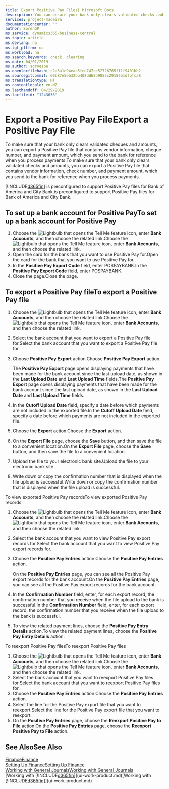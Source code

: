 ```yaml
---
title: Export Positive Pay Files| Microsoft Docs
description: You can ensure your bank only clears validated checks and amounts by exporting a Positive Pay file that contains vendor and payment information.
services: project-madeira
documentationcenter: ''
author: SorenGP
ms.service: dynamics365-business-central
ms.topic: article
ms.devlang: na
ms.tgt_pltfrm: na
ms.workload: na
ms.search.keywords: check, clearing
ms.date: 04/01/2019
ms.author: sgroespe
ms.openlocfilehash: c2a3a1e94eaa5fee747ce52726765ff1f9401bb2
ms.sourcegitcommit: 60b87e5eb32bb408dd65b9855c29159b1dfbfca8
ms.translationtype: HT
ms.contentlocale: en-NZ
ms.lasthandoff: 04/29/2019
ms.locfileid: "1243636"
---
```

# <a name="export-a-positive-pay-file"></a><span data-ttu-id="e0cb1-103">Export a Positive Pay File</span><span class="sxs-lookup"><span data-stu-id="e0cb1-103">Export a Positive Pay File</span></span>
<span data-ttu-id="e0cb1-104">To make sure that your bank only clears validated cheques and amounts, you can export a Positive Pay file that contains vendor information, cheque number, and payment amount, which you send to the bank for reference when you process payments.</span><span class="sxs-lookup"><span data-stu-id="e0cb1-104">To make sure that your bank only clears validated checks and amounts, you can export a Positive Pay file that contains vendor information, check number, and payment amount, which you send to the bank for reference when you process payments.</span></span>

[!INCLUDE[d365fin](includes/d365fin_md.md)] <span data-ttu-id="e0cb1-105">is preconfigured to support Positive Pay files for Bank of America and City Bank.</span><span class="sxs-lookup"><span data-stu-id="e0cb1-105">is preconfigured to support Positive Pay files for Bank of America and City Bank.</span></span>

## <a name="to-set-up-a-bank-account-for-positive-pay"></a><span data-ttu-id="e0cb1-106">To set up a bank account for Positive Pay</span><span class="sxs-lookup"><span data-stu-id="e0cb1-106">To set up a bank account for Positive Pay</span></span>
1. <span data-ttu-id="e0cb1-107">Choose the ![Lightbulb that opens the Tell Me feature](media/ui-search/search_small.png "Tell me what you want to do") icon, enter **Bank Accounts**, and then choose the related link.</span><span class="sxs-lookup"><span data-stu-id="e0cb1-107">Choose the ![Lightbulb that opens the Tell Me feature](media/ui-search/search_small.png "Tell me what you want to do") icon, enter **Bank Accounts**, and then choose the related link.</span></span>
2. <span data-ttu-id="e0cb1-108">Open the card for the bank that you want to use Positive Pay for.</span><span class="sxs-lookup"><span data-stu-id="e0cb1-108">Open the card for the bank that you want to use Positive Pay for.</span></span>
3. <span data-ttu-id="e0cb1-109">In the **Positive Pay Export Code** field, enter POSPAYBANK.</span><span class="sxs-lookup"><span data-stu-id="e0cb1-109">In the **Positive Pay Export Code** field, enter POSPAYBANK.</span></span>
4. <span data-ttu-id="e0cb1-110">Close the page.</span><span class="sxs-lookup"><span data-stu-id="e0cb1-110">Close the page.</span></span>

## <a name="to-export-a-positive-pay-file"></a><span data-ttu-id="e0cb1-111">To export a Positive Pay file</span><span class="sxs-lookup"><span data-stu-id="e0cb1-111">To export a Positive Pay file</span></span>
1. <span data-ttu-id="e0cb1-112">Choose the ![Lightbulb that opens the Tell Me feature](media/ui-search/search_small.png "Tell me what you want to do") icon, enter **Bank Accounts**, and then choose the related link.</span><span class="sxs-lookup"><span data-stu-id="e0cb1-112">Choose the ![Lightbulb that opens the Tell Me feature](media/ui-search/search_small.png "Tell me what you want to do") icon, enter **Bank Accounts**, and then choose the related link.</span></span>
2. <span data-ttu-id="e0cb1-113">Select the bank account that you want to export a Positive Pay file for.</span><span class="sxs-lookup"><span data-stu-id="e0cb1-113">Select the bank account that you want to export a Positive Pay file for.</span></span>
3. <span data-ttu-id="e0cb1-114">Choose **Positive Pay Export** action.</span><span class="sxs-lookup"><span data-stu-id="e0cb1-114">Choose **Positive Pay Export** action.</span></span>

    <span data-ttu-id="e0cb1-115">The **Positive Pay Export** page opens displaying payments that have been made for the bank account since the last upload date, as shown in the **Last Upload Date** and **Last Upload Time** fields.</span><span class="sxs-lookup"><span data-stu-id="e0cb1-115">The **Positive Pay Export** page opens displaying payments that have been made for the bank account since the last upload date, as shown in the **Last Upload Date** and **Last Upload Time** fields.</span></span>
4. <span data-ttu-id="e0cb1-116">In the **Cutoff Upload Date** field, specify a date before which payments are not included in the exported file.</span><span class="sxs-lookup"><span data-stu-id="e0cb1-116">In the **Cutoff Upload Date** field, specify a date before which payments are not included in the exported file.</span></span>
5. <span data-ttu-id="e0cb1-117">Choose the **Export** action.</span><span class="sxs-lookup"><span data-stu-id="e0cb1-117">Choose the **Export** action.</span></span>
6. <span data-ttu-id="e0cb1-118">On the **Export File** page, choose the **Save** button, and then save the file to a convenient location.</span><span class="sxs-lookup"><span data-stu-id="e0cb1-118">On the **Export File** page, choose the **Save** button, and then save the file to a convenient location.</span></span>
7. <span data-ttu-id="e0cb1-119">Upload the file to your electronic bank site.</span><span class="sxs-lookup"><span data-stu-id="e0cb1-119">Upload the file to your electronic bank site.</span></span>
8. <span data-ttu-id="e0cb1-120">Write down or copy the confirmation number that is displayed when the file upload is successful.</span><span class="sxs-lookup"><span data-stu-id="e0cb1-120">Write down or copy the confirmation number that is displayed when the file upload is successful.</span></span>

<span data-ttu-id="e0cb1-121">To view exported Positive Pay records</span><span class="sxs-lookup"><span data-stu-id="e0cb1-121">To view exported Positive Pay records</span></span>

1. <span data-ttu-id="e0cb1-122">Choose the ![Lightbulb that opens the Tell Me feature](media/ui-search/search_small.png "Tell me what you want to do") icon, enter **Bank Accounts**, and then choose the related link.</span><span class="sxs-lookup"><span data-stu-id="e0cb1-122">Choose the ![Lightbulb that opens the Tell Me feature](media/ui-search/search_small.png "Tell me what you want to do") icon, enter **Bank Accounts**, and then choose the related link.</span></span>
2. <span data-ttu-id="e0cb1-123">Select the bank account that you want to view Positive Pay export records for.</span><span class="sxs-lookup"><span data-stu-id="e0cb1-123">Select the bank account that you want to view Positive Pay export records for.</span></span>
3. <span data-ttu-id="e0cb1-124">Choose the **Positive Pay Entries** action.</span><span class="sxs-lookup"><span data-stu-id="e0cb1-124">Choose the **Positive Pay Entries** action.</span></span>

    <span data-ttu-id="e0cb1-125">On the **Positive Pay Entries** page, you can see all the Positive Pay export records for the bank account.</span><span class="sxs-lookup"><span data-stu-id="e0cb1-125">On the **Positive Pay Entries** page, you can see all the Positive Pay export records for the bank account.</span></span>
4. <span data-ttu-id="e0cb1-126">In the **Confirmation Number** field, enter, for each export record, the confirmation number that you receive when the file upload to the bank is successful.</span><span class="sxs-lookup"><span data-stu-id="e0cb1-126">In the **Confirmation Number** field, enter, for each export record, the confirmation number that you receive when the file upload to the bank is successful.</span></span>
5. <span data-ttu-id="e0cb1-127">To view the related payment lines, choose the **Positive Pay Entry Details** action.</span><span class="sxs-lookup"><span data-stu-id="e0cb1-127">To view the related payment lines, choose the **Positive Pay Entry Details** action.</span></span>

<span data-ttu-id="e0cb1-128">To reexport Positive Pay files</span><span class="sxs-lookup"><span data-stu-id="e0cb1-128">To reexport Positive Pay files</span></span>

1. <span data-ttu-id="e0cb1-129">Choose the ![Lightbulb that opens the Tell Me feature](media/ui-search/search_small.png "Tell me what you want to do") icon, enter **Bank Accounts**, and then choose the related link.</span><span class="sxs-lookup"><span data-stu-id="e0cb1-129">Choose the ![Lightbulb that opens the Tell Me feature](media/ui-search/search_small.png "Tell me what you want to do") icon, enter **Bank Accounts**, and then choose the related link.</span></span>
2. <span data-ttu-id="e0cb1-130">Select the bank account that you want to reexport Positive Pay files for.</span><span class="sxs-lookup"><span data-stu-id="e0cb1-130">Select the bank account that you want to reexport Positive Pay files for.</span></span>
3. <span data-ttu-id="e0cb1-131">Choose the **Positive Pay Entries** action.</span><span class="sxs-lookup"><span data-stu-id="e0cb1-131">Choose the **Positive Pay Entries** action.</span></span>
4. <span data-ttu-id="e0cb1-132">Select the line for the Positive Pay export file that you want to reexport.</span><span class="sxs-lookup"><span data-stu-id="e0cb1-132">Select the line for the Positive Pay export file that you want to reexport.</span></span>
5. <span data-ttu-id="e0cb1-133">On the **Positive Pay Entries** page, choose the **Reexport Positive Pay to File** action.</span><span class="sxs-lookup"><span data-stu-id="e0cb1-133">On the **Positive Pay Entries** page, choose the **Reexport Positive Pay to File** action.</span></span>

## <a name="see-also"></a><span data-ttu-id="e0cb1-134">See Also</span><span class="sxs-lookup"><span data-stu-id="e0cb1-134">See Also</span></span>
[<span data-ttu-id="e0cb1-135">Finance</span><span class="sxs-lookup"><span data-stu-id="e0cb1-135">Finance</span></span>](finance.md)  
[<span data-ttu-id="e0cb1-136">Setting Up Finance</span><span class="sxs-lookup"><span data-stu-id="e0cb1-136">Setting Up Finance</span></span>](finance-setup-finance.md)  
[<span data-ttu-id="e0cb1-137">Working with General Journals</span><span class="sxs-lookup"><span data-stu-id="e0cb1-137">Working with General Journals</span></span>](ui-work-general-journals.md)  
<span data-ttu-id="e0cb1-138">[Working with [!INCLUDE[d365fin](includes/d365fin_md.md)]](ui-work-product.md)</span><span class="sxs-lookup"><span data-stu-id="e0cb1-138">[Working with [!INCLUDE[d365fin](includes/d365fin_md.md)]](ui-work-product.md)</span></span>
